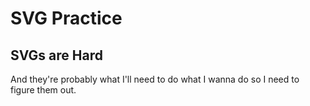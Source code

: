 # SVG Practice
## SVGs are Hard
And they're probably what I'll need to do what I wanna do so I need to figure them out.